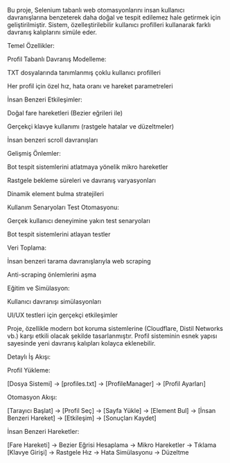 Bu proje, Selenium tabanlı web otomasyonlarını insan kullanıcı davranışlarına benzeterek daha doğal ve tespit edilemez hale getirmek için geliştirilmiştir.
Sistem, özelleştirilebilir kullanıcı profilleri kullanarak farklı davranış kalıplarını simüle eder.

Temel Özellikler:

Profil Tabanlı Davranış Modelleme:

TXT dosyalarında tanımlanmış çoklu kullanıcı profilleri

Her profil için özel hız, hata oranı ve hareket parametreleri

İnsan Benzeri Etkileşimler:

Doğal fare hareketleri (Bezier eğrileri ile)

Gerçekçi klavye kullanımı (rastgele hatalar ve düzeltmeler)

İnsan benzeri scroll davranışları

Gelişmiş Önlemler:

Bot tespit sistemlerini atlatmaya yönelik mikro hareketler

Rastgele bekleme süreleri ve davranış varyasyonları

Dinamik element bulma stratejileri

Kullanım Senaryoları
Test Otomasyonu:

Gerçek kullanıcı deneyimine yakın test senaryoları

Bot tespit sistemlerini atlayan testler

Veri Toplama:

İnsan benzeri tarama davranışlarıyla web scraping

Anti-scraping önlemlerini aşma

Eğitim ve Simülasyon:

Kullanıcı davranışı simülasyonları

UI/UX testleri için gerçekçi etkileşimler

Proje, özellikle modern bot koruma sistemlerine (Cloudflare, Distil Networks vb.) karşı etkili olacak şekilde tasarlanmıştır. 
Profil sisteminin esnek yapısı sayesinde yeni davranış kalıpları kolayca eklenebilir.

Detaylı İş Akışı:

Profil Yükleme:

[Dosya Sistemi] -> [profiles.txt] -> [ProfileManager] -> [Profil Ayarları]

Otomasyon Akışı:

[Tarayıcı Başlat] -> [Profil Seç] -> [Sayfa Yükle] -> [Element Bul] 
-> [İnsan Benzeri Hareket] -> [Etkileşim] -> [Sonuçları Kaydet]

İnsan Benzeri Hareketler:

[Fare Hareketi] -> Bezier Eğrisi Hesaplama -> Mikro Hareketler -> Tıklama
[Klavye Girişi] -> Rastgele Hız -> Hata Simülasyonu -> Düzeltme


